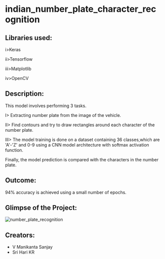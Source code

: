 # indian_number_plate_character_recognition
## Libraries used:

i>Keras

ii>Tensorflow

iii>Matplotlib

iv>OpenCV

## Description:
This model involves performing 3 tasks.

I> Extracting number plate from the image of the vehicle.

II> Find contours and try to draw rectangles around each character of the number plate.

III> The model training is done on a dataset containing 36 classes,which are 'A'-'Z' and 0-9 using a CNN model architecture with softmax activation function.

Finally, the model prediction is compared with the characters in the number plate.

## Outcome:
94% accuracy is achieved using a small number of epochs.

## Glimpse of the Project:

![number_plate_recognition](https://user-images.githubusercontent.com/53619729/162380150-1747663c-5105-472b-b1ed-be76c6cc9ad1.gif)




## Creators:

* V Manikanta Sanjay 
* Sri Hari KR 
